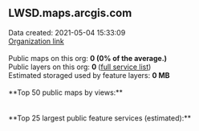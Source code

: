 <h2>LWSD.maps.arcgis.com</h2> Data created: 2021-05-04 15:33:09 <br /><a target='new' href='https://LWSD.maps.arcgis.com'>Organization link</a><br /><br />Public maps on this org: <b>0 (0% of the average.)</b><br />Public layers on this org: <b>0 </b>(<a target='new' href='https://services.arcgis.com/T3Y3Bv2hmTugx9Lt/ArcGIS/rest/services'>full service list</a>)<br />Estimated storaged used by feature layers: <b>0 MB</b><br /><br />**Top 50 public maps by views:**<br /><br /><br />**Top 25 largest public feature services (estimated):**<br />